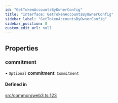 ```yaml
---
id: "GetTokenAccountsByOwnerConfig"
title: "Interface: GetTokenAccountsByOwnerConfig"
sidebar_label: "GetTokenAccountsByOwnerConfig"
sidebar_position: 0
custom_edit_url: null
---
```


## Properties

### commitment

• `Optional` **commitment**: `Commitment`

#### Defined in

[src/common/web3.ts:123](https://github.com/alpha-defi/raydium-sdk/blob/7094668/src/common/web3.ts#L123)
